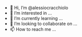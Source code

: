 - 👋 Hi, I’m @alessiocracchiolo
- 👀 I’m interested in ...
- 🌱 I’m currently learning ...
- 💞️ I’m looking to collaborate on ...
- 📫 How to reach me ...

<!---
alessiocracchiolo/alessiocracchiolo is a ✨ special ✨ repository because its `README.md` (this file) appears on your GitHub profile.
You can click the Preview link to take a look at your changes.
--->
